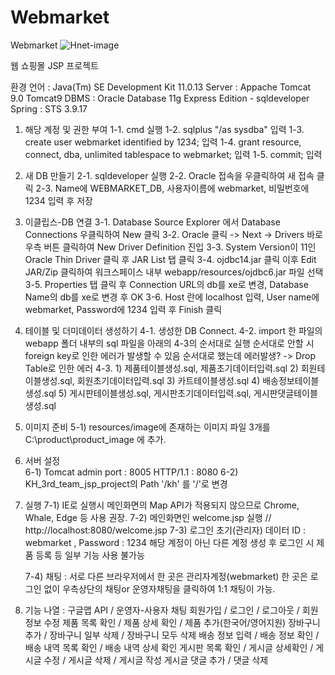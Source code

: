 # Webmarket
Webmarket
![Hnet-image](https://user-images.githubusercontent.com/92713950/170981806-9d3644d9-1f77-479d-a720-4d243d68cd82.gif)


웹 쇼핑몰 JSP 프로젝트

환경
언어 : Java(Tm) SE Development Kit 11.0.13 
Server : Appache Tomcat 9.0 Tomcat9
DBMS : Oracle Database 11g Express Edition - sqldeveloper
Spring : STS 3.9.17

1. 해당 계정 및 권한 부여
	1-1. cmd 실행
	1-2. sqlplus "/as sysdba"	입력
	1-3. create user webmarket identified by 1234;	입력
	1-4. grant resource, connect, dba, unlimited tablespace to webmarket;	입력
	1-5. commit;	입력

2. 새 DB 만들기
	2-1. sqldeveloper 실행
	2-2. Oracle 접속을 우클릭하여 새 접속 클릭
	2-3. Name에 WEBMARKET_DB, 사용자이름에 webmarket, 비밀번호에 1234 입력 후 저장

3. 이클립스-DB 연결
	3-1. Database Source Explorer 에서 Database Connections 우클릭하여 New 클릭
	3-2. Oracle 클릭 -> Next -> Drivers 바로 우측 버튼 클릭하여 New Driver Definition 진입
	3-3. System Version이 11인 Oracle Thin Driver 클릭 후 JAR List 탭 클릭
	3-4. ojdbc14.jar 클릭 이후 Edit JAR/Zip 클릭하여 워크스페이스 내부 webapp/resources/ojdbc6.jar 파일 선택
	3-5. Properties 탭 클릭 후 Connection URL의 db를 xe로 변경, Database Name의 db를 xe로 변경 후 OK
	3-6. Host 란에 localhost 입력, User name에 webmarket, Password에 1234 입력 후 Finish 클릭

4. 테이블 및 더미데이터 생성하기
	4-1. 생성한 DB Connect.
	4-2. import 한 파일의 webapp 폴더 내부의 sql 파일을 아래의 4-3의 순서대로 실행
	      순서대로 안할 시 foreign key로 인한 에러가 발생할 수 있음
	      순서대로 했는데 에러발생? -> Drop Table로 인한 에러
	4-3.
	      1) 제품테이블생성.sql, 제품초기데이터입력.sql
	      2) 회원테이블생성.sql, 회원초기데이터입력.sql
	      3) 카트테이블생성.sql
	      4) 배송정보테이블생성.sql
	      5) 게시판테이블생성.sql, 게시판초기데이터입력.sql, 게시판댓글테이블생성.sql

5. 이미지 준비
	5-1) resources/image에 존재하는 이미지 파일 3개를 C:\product\product_image 에 추가.

6. 서버 설정	
	6-1) Tomcat admin port : 8005
	       HTTP/1.1 : 8080
	6-2) KH_3rd_team_jsp_project의 Path
	       '/kh' 를 '/'로 변경

7. 실행
	7-1) IE로 실행시 메인화면의 Map API가 적용되지 않으므로 Chrome, Whale, Edge 등 사용 권장.
	7-2) 메인화면인 welcome.jsp 실행 //  http://localhost:8080/welcome.jsp
	7-3) 로그인 초기(관리자) 데이터
	      ID : webmarket ,	Password : 1234
	      해당 계정이 아닌 다른 계정 생성 후 로그인 시
	      제품 등록 등 일부 기능 사용 불가능
	
	7-4) 채팅 : 서로 다른 브라우저에서 한 곳은 관리자계정(webmarket) 한 곳은 로그인 없이
		 우측상단의 채팅or 운영자채팅을 클릭하여 1:1 채팅이 가능.

8. 기능 나열
	: 구글맵 API  	 /  운영자-사용자 채팅
	  회원가입 	 /  로그인                   /  로그아웃   /  회원 정보 수정
	  제품 목록 확인	 /  제품 상세 확인         /  제품 추가(한국어/영어지원)
	  장바구니 추가  	 /  장바구니 일부 삭제    /  장바구니 모두 삭제
	  배송 정보 입력 	 /  배송 정보 확인         /  배송 내역 목록 확인  /  배송 내역 상세 확인
	  게시판 목록 확인 	 /  게시글 상세확인        / 게시글 수정  /  게시글 삭제  / 게시글 작성
	  게시글 댓글 추가  /  댓글 삭제
